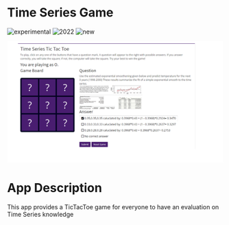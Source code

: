 # Time Series Game

![experimental](https://img.shields.io/badge/lifecycle-experimental-orange)
![2022](https://img.shields.io/badge/year-2022-lightgrey)
![new](https://img.shields.io/badge/lifecycle-newapp-brightgreen)

![App Screenshot](../docs/screenshot.png)

# App Description
This app provides a TicTacToe game for everyone to have an evaluation on Time Series knowledge
